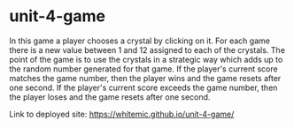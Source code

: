 # unit-4-game
In this game a player chooses a crystal by clicking on it. For each game there is a new value between 1 and 12 assigned to each of the crystals. The point of the game is to use the crystals in a strategic way which adds up to the random number generated for that game. If the player's current score matches the game number, then the player wins and the game resets after one second. If the player's current score exceeds the game number, then the player loses and the game resets after one second. 

Link to deployed site: https://whitemic.github.io/unit-4-game/ 